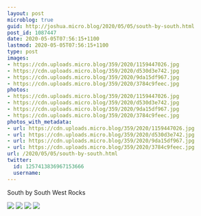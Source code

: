 ```yaml
---
layout: post
microblog: true
guid: http://joshua.micro.blog/2020/05/05/south-by-south.html
post_id: 1087447
date: 2020-05-05T07:56:15+1100
lastmod: 2020-05-05T07:56:15+1100
type: post
images:
- https://cdn.uploads.micro.blog/359/2020/1159447026.jpg
- https://cdn.uploads.micro.blog/359/2020/d530d3e742.jpg
- https://cdn.uploads.micro.blog/359/2020/9da15df967.jpg
- https://cdn.uploads.micro.blog/359/2020/3784c9feec.jpg
photos:
- https://cdn.uploads.micro.blog/359/2020/1159447026.jpg
- https://cdn.uploads.micro.blog/359/2020/d530d3e742.jpg
- https://cdn.uploads.micro.blog/359/2020/9da15df967.jpg
- https://cdn.uploads.micro.blog/359/2020/3784c9feec.jpg
photos_with_metadata:
- url: https://cdn.uploads.micro.blog/359/2020/1159447026.jpg
- url: https://cdn.uploads.micro.blog/359/2020/d530d3e742.jpg
- url: https://cdn.uploads.micro.blog/359/2020/9da15df967.jpg
- url: https://cdn.uploads.micro.blog/359/2020/3784c9feec.jpg
url: /2020/05/05/south-by-south.html
twitter:
  id: 1257413836967153666
  username: 
---
```

South by South West Rocks

![](https://joshwithers.blog/uploads/2020/1159447026.jpg)
![](https://joshwithers.blog/uploads/2020/d530d3e742.jpg)
![](https://joshwithers.blog/uploads/2020/9da15df967.jpg)
![](https://joshwithers.blog/uploads/2020/3784c9feec.jpg)
